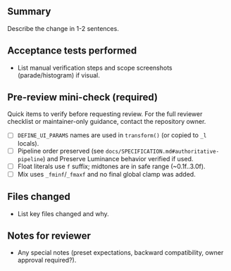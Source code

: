 <!--
 PR template for FadedBalancerOFX
 Keeps PR descriptions consistent and includes the quick pre-review checklist from the coding guide.
-->

<!-- Title: start with `fix:` `feat:` `docs:` `chore:` etc. -->
<!-- Write a short descriptive title above when creating the PR -->

## Summary
Describe the change in 1-2 sentences.

## Acceptance tests performed
- List manual verification steps and scope screenshots (parade/histogram) if visual.

## Pre-review mini-check (required)
Quick items to verify before requesting review. For the full reviewer checklist or maintainer-only guidance, contact the repository owner.

- [ ] `DEFINE_UI_PARAMS` names are used in `transform()` (or copied to `_l` locals).
- [ ] Pipeline order preserved (see `docs/SPECIFICATION.md#authoritative-pipeline`) and Preserve Luminance behavior verified if used.
- [ ] Float literals use `f` suffix; midtones are in safe range (~0.1f..3.0f).
- [ ] Mix uses `_fminf`/`_fmaxf` and no final global clamp was added.

## Files changed
- List key files changed and why.

## Notes for reviewer
- Any special notes (preset expectations, backward compatibility, owner approval required?).
